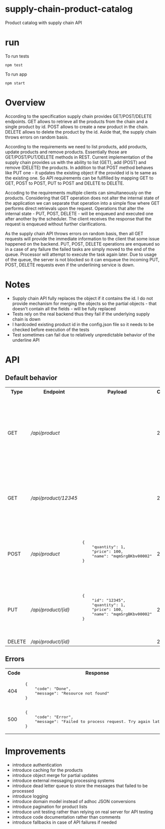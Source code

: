 # supply-chain-product-catalog
Product catalog with supply chain API

# run
To run tests

```npm test```

To run app

```npm start```

# Overview
According to the specification supply chain provides GET/POST/DELETE endpoints. GET allows to retrieve all the products from the chain and a single product by id. POST allows to create a new product in the chain. DELETE allows to delete the product by the id. Aside that, the supply chain throws errors on random basis.

According to the requirements we need to list products, add products, update products and remove products. Essentially those are GET/POST/PUT/DELETE methods in REST. Current implementation of the supply chain provides us with the ability to list (GET), add (POST) and remove (DELETE) the products. In addition to that POST method behaves like PUT one - it updates the existing object if the provided id is te same as the existing one. So API requirements can be fullfilled by mapping GET to GET, POST to POST, PUT to POST and DELETE to DELETE. 

Accoding to the requirements multiple clients can simultaneously on the products. Considering that GET operation does not alter the internal state of the application we can separate that operation into a simple flow where GET performs direct retrievals upon the request. Operations that alter the internal state - PUT, POST, DELETE - will be enqueued and executed one after another by the scheduler. The client receives the response that the request is enqueued without further clarifications.

As the supply chain API throws errors on random basis, then all GET requests will provide the immediate information to the client that some issue happened on the backend. PUT, POST, DELETE operations are enqueued so in a case of any failure the failed tasks are simply moved to the end of the queue. Processor will attempt to execute the task again later. Due to usage of the queue, the server is not blocked so it can enqueue the incoming PUT, POST, DELETE requests even if the underlining service is down. 

# Notes
- Supply chain API fully replaces the object if it contains the id. I do not provide mechanism for merging the objects so the partial objects - that doesn't contain all the fields - will be fully replaced
- Tests rely on the real backend thus they fail if the underlying supply chain is down
- I hardcoded existing product id in the config.json file so it needs to be checked before execution of the tests
- Test sometimes can fail due to relatively unpredictable behavior of the underline API
# API

<h2>Default behavior</h2>
<table>
    <tr>
        <th>Type</th>
        <th>Endpoint</th>
        <th>Payload</th>
        <th>Code</th>
        <th>Response</th>
    </tr>
    <tr>
        <td>GET</td>
        <td><i>/api/product</i></td>
        <td></td>
        <td>200</td>
        <td><pre>
{
    "code": "Done",
    "content": {
        "bundle": [
            {
                "quantity": 1,
                "id": "1234",
                "price": 0,
                "name": "OHDGYevAiE"
            }
        ]
    }
}`
        </pre></td>
    </tr>
    <tr>
        <td>GET</td>
        <td><i>/api/product/12345</i></td>
        <td></td>
        <td>200</td>
        <td><pre>
{ 
    "code": "Done", 
    "content": {
        "quantity": 1, 
        "id": "12345", 
        "price": 0,  
        "name": "OHDGYevAiE" 
    } 
}
        </pre></td>
    </tr>
    <tr>
        <td>POST</td>
        <td><i>/api/product</i></td>
        <td><pre>
{
    "quantity": 1,
    "price": 100,
    "name": "mqmSrgBKbv00002"
}
        </pre></td>
        <td>201</td>
        <td><pre>
{
    "code": "Enqueued",
    "content": {
        "id": "12345",
        "quantity": 1,
        "price": 100,
        "name": "mqmSrgBKbv00002"
    }
}
        </pre></td>
    </tr>
    <tr>
        <td>PUT</td>
        <td><i>/api/product/{id}</i></td>
        <td><pre>
{
    "id": "12345",
    "quantity": 1,
    "price": 100,
    "name": "mqmSrgBKbv00002"
}
        </pre></td>
        <td>200</td>
        <td><pre>
{
    "code": "Enqueued",
    "content": {
        "id": "12345",
        "quantity": 1,
        "price": 100,
        "name": "mqmSrgBKbv00002"
    }
}
        </pre></td>
    </tr>
        <tr>
        <td>DELETE</td>
        <td><i>/api/product/{id}</i></td>
        <td></td>
        <td>204</td>
        <td></td>
    </tr>
</table>

<h2>Errors</h2>
<table>
    <tr>
        <th>Code</th>
        <th>Response</th>
    </tr>
    <tr>
        <td>404</td>
        <td><pre>{
    "code": "Done",
    "message": "Resource not found"
}</pre></td>
    </tr>
    <tr>
        <td>500</td>
        <td><pre>{
    "code": "Error",
    "message": "Failed to process request. Try again later."
}</rep></td>
    </tr>
</table>

# Improvements
- introduce authentication
- introduce caching for the products
- introduce object merge for partial updates
- introduce external messaging processing systems 
- introduce dead letter queue to store the messages that failed to be processed
- introduce logging
- introduce domain model instead of adhoc JSON conversions
- introduce pagination for product lists
- introduce unit testing rather than relying on real server for API testing
- introduce code documentation rather than comments
- introduce fallbacks in case of API failures if needed
